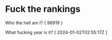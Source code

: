 # Fuck the rankings

Who the hell am I?
{ 96919 }

What fucking year is it?
[ 2024-01-02T02:55:17Z ]
